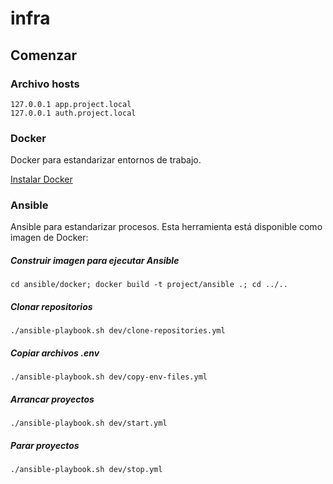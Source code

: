 # infra

## Comenzar

### Archivo hosts

```
127.0.0.1 app.project.local 
127.0.0.1 auth.project.local 
```

### Docker

Docker para estandarizar entornos de trabajo.

[Instalar Docker](https://docs.docker.com/desktop/)

### Ansible

Ansible para estandarizar procesos. Esta herramienta está disponible como imagen de Docker:

##### Construir imagen para ejecutar Ansible

```shell
cd ansible/docker; docker build -t project/ansible .; cd ../..
```

##### Clonar repositorios

```shell
./ansible-playbook.sh dev/clone-repositories.yml
```

##### Copiar archivos .env

```shell
./ansible-playbook.sh dev/copy-env-files.yml
```

##### Arrancar proyectos

```shell
./ansible-playbook.sh dev/start.yml
```

##### Parar proyectos

```shell
./ansible-playbook.sh dev/stop.yml
```